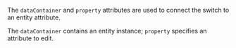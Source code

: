 The `dataContainer` and `property` attributes are used to connect the switch to an entity attribute.

The `dataContainer` contains an entity instance; `property` specifies an attribute to edit.
